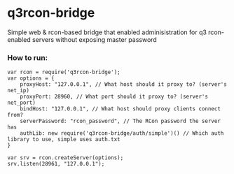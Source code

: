q3rcon-bridge
=============

Simple web &amp; rcon-based bridge that enabled adminisistration for q3 rcon-enabled servers without exposing master password


### How to run:
```node
var rcon = require('q3rcon-bridge');
var options = {
	proxyHost: "127.0.0.1", // What host should it proxy to? (server's net_ip)
	proxyPort: 28960, // What port should it proxy to? (server's net_port)
	bindHost: "127.0.0.1", // What host should proxy clients connect from?
	serverPassword: "rcon_password", // The RCon password the server has
	authLib: new require('q3rcon-bridge/auth/simple')() // Which auth library to use, simple uses auth.txt
}

var srv = rcon.createServer(options);
srv.listen(28961, "127.0.0.1");
```
